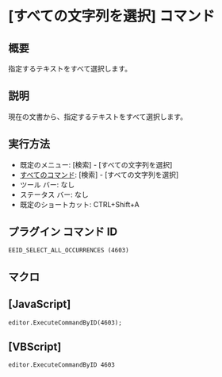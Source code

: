 # \[すべての文字列を選択\] コマンド

## 概要

指定するテキストをすべて選択します。

## 説明

現在の文書から、指定するテキストをすべて選択します。

## 実行方法

- 既定のメニュー: \[検索\] \- \[すべての文字列を選択\]
- [すべてのコマンド](../../glossary/allcommands): \[検索\] \- \[すべての文字列を選択\]
- ツール バー: なし
- ステータス バー: なし
- 既定のショートカット: CTRL+Shift+A

## プラグイン コマンド ID

```
EEID_SELECT_ALL_OCCURRENCES (4603)```

## マクロ

## \[JavaScript\]

```
editor.ExecuteCommandByID(4603);
```

## \[VBScript\]

```
editor.ExecuteCommandByID 4603
```
